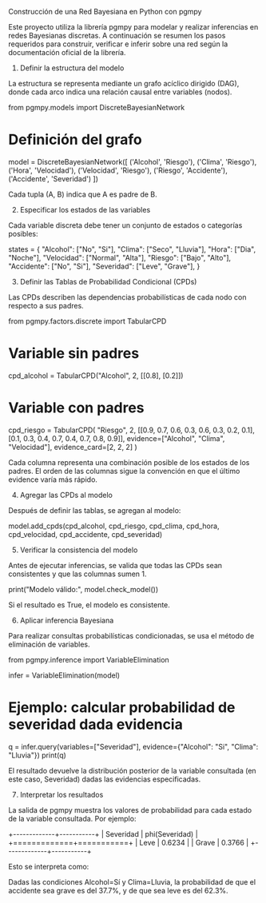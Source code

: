 Construcción de una Red Bayesiana en Python con pgmpy

Este proyecto utiliza la librería pgmpy
 para modelar y realizar inferencias en redes Bayesianas discretas.
A continuación se resumen los pasos requeridos para construir, verificar e inferir sobre una red según la documentación oficial de la librería.

1. Definir la estructura del modelo

La estructura se representa mediante un grafo acíclico dirigido (DAG), donde cada arco indica una relación causal entre variables (nodos).

from pgmpy.models import DiscreteBayesianNetwork

# Definición del grafo
model = DiscreteBayesianNetwork([
    ('Alcohol', 'Riesgo'),
    ('Clima', 'Riesgo'),
    ('Hora', 'Velocidad'),
    ('Velocidad', 'Riesgo'),
    ('Riesgo', 'Accidente'),
    ('Accidente', 'Severidad')
])


Cada tupla (A, B) indica que A es padre de B.

2. Especificar los estados de las variables

Cada variable discreta debe tener un conjunto de estados o categorías posibles:

states = {
    "Alcohol": ["No", "Si"],
    "Clima": ["Seco", "Lluvia"],
    "Hora": ["Dia", "Noche"],
    "Velocidad": ["Normal", "Alta"],
    "Riesgo": ["Bajo", "Alto"],
    "Accidente": ["No", "Si"],
    "Severidad": ["Leve", "Grave"],
}

3. Definir las Tablas de Probabilidad Condicional (CPDs)

Las CPDs describen las dependencias probabilísticas de cada nodo con respecto a sus padres.

from pgmpy.factors.discrete import TabularCPD

# Variable sin padres
cpd_alcohol = TabularCPD("Alcohol", 2, [[0.8], [0.2]])

# Variable con padres
cpd_riesgo = TabularCPD(
    "Riesgo", 2,
    [[0.9, 0.7, 0.6, 0.3, 0.6, 0.3, 0.2, 0.1],
     [0.1, 0.3, 0.4, 0.7, 0.4, 0.7, 0.8, 0.9]],
    evidence=["Alcohol", "Clima", "Velocidad"],
    evidence_card=[2, 2, 2]
)


Cada columna representa una combinación posible de los estados de los padres.
El orden de las columnas sigue la convención en que el último evidence varía más rápido.

4. Agregar las CPDs al modelo

Después de definir las tablas, se agregan al modelo:

model.add_cpds(cpd_alcohol, cpd_riesgo, cpd_clima, cpd_hora, cpd_velocidad, cpd_accidente, cpd_severidad)

5. Verificar la consistencia del modelo

Antes de ejecutar inferencias, se valida que todas las CPDs sean consistentes y que las columnas sumen 1.

print("Modelo válido:", model.check_model())


Si el resultado es True, el modelo es consistente.

6. Aplicar inferencia Bayesiana

Para realizar consultas probabilísticas condicionadas, se usa el método de eliminación de variables.

from pgmpy.inference import VariableElimination

infer = VariableElimination(model)

# Ejemplo: calcular probabilidad de severidad dada evidencia
q = infer.query(variables=["Severidad"], evidence={"Alcohol": "Si", "Clima": "Lluvia"})
print(q)


El resultado devuelve la distribución posterior de la variable consultada (en este caso, Severidad) dadas las evidencias especificadas.

7. Interpretar los resultados

La salida de pgmpy muestra los valores de probabilidad para cada estado de la variable consultada.
Por ejemplo:

+-------------+-----------+
| Severidad   | phi(Severidad) |
+=============+===========+
| Leve        | 0.6234 |
| Grave       | 0.3766 |
+-------------+-----------+


Esto se interpreta como:

Dadas las condiciones Alcohol=Sí y Clima=Lluvia, la probabilidad de que el accidente sea grave es del 37.7%, y de que sea leve es del 62.3%.
